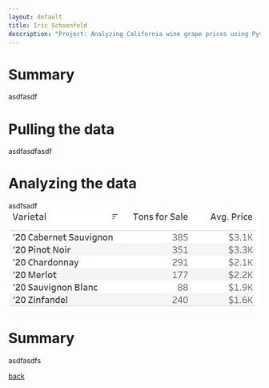 ```yaml
---
layout: default
title: Iric Schoenfeld
description: "Project: Analyzing California wine grape prices using Python"
---
```


# Summary

asdfasdf

# Pulling the data

asdfasdfasdf

# Analyzing the data

asdfsadf
<img src="/images/Tableau1.JPG">

# Summary

asdfasdfs

[back](./)
